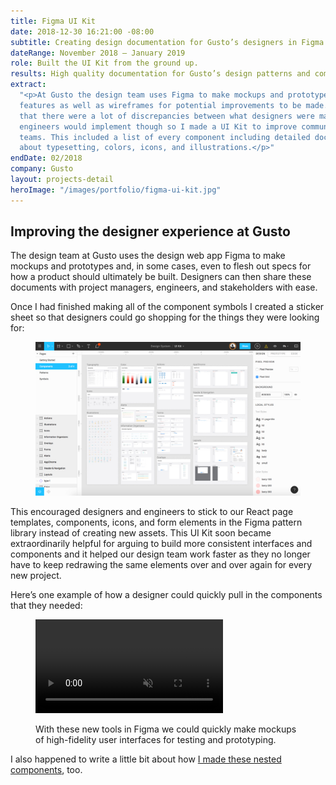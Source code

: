 ```yaml
---
title: Figma UI Kit
date: 2018-12-30 16:21:00 -08:00
subtitle: Creating design documentation for Gusto’s designers in Figma.
dateRange: November 2018 – January 2019
role: Built the UI Kit from the ground up.
results: High quality documentation for Gusto’s design patterns and components.
extract:
  "<p>At Gusto the design team uses Figma to make mockups and prototypes of new
  features as well as wireframes for potential improvements to be made. I noticed
  that there were a lot of discrepancies between what designers were making and what
  engineers would implement though so I made a UI Kit to improve communication between
  teams. This included a list of every component including detailed documentation
  about typesetting, colors, icons, and illustrations.</p>"
endDate: 02/2018
company: Gusto
layout: projects-detail
heroImage: "/images/portfolio/figma-ui-kit.jpg"
---
```


## Improving the designer experience at Gusto

The design team at Gusto uses the design web app Figma to make mockups and prototypes and, in some cases, even to flesh out specs for how a product should ultimately be built. Designers can then share these documents with project managers, engineers, and stakeholders with ease.

Once I had finished making all of the component symbols I created a sticker sheet so that designers could go shopping for the things they were looking for:

<div class='m-wrapper--full'>
  <figure>
    <img src="/images/portfolio/figma-sticker-sheet.jpg" class="chrome-shadow" />
  </figure>
</div>

This encouraged designers and engineers to stick to our React page templates, components, icons, and form elements in the Figma pattern library instead of creating new assets. This UI Kit soon became extraordinarily helpful for arguing to build more consistent interfaces and components and it helped our design team work faster as they no longer have to keep redrawing the same elements over and over again for every new project.

Here’s one example of how a designer could quickly pull in the components that they needed:

<div class='m-wrapper--full'>
  <figure>
    <video class="chrome-shadow" src="/uploads/figma-ui-kit-2.mp4" muted autoplay loop playsinline></video>
    <figcaption>
      <p>
         With these new tools in Figma we could quickly make mockups of high-fidelity user interfaces for testing and prototyping.
      </p>
    </figcaption>
  </figure>
</div>

I also happened to write a little bit about how [I made these nested components](https://css-tricks.com/nesting-components-in-figma/), too.
